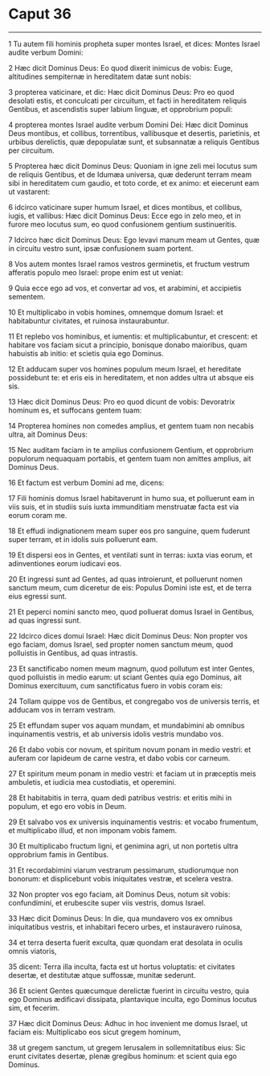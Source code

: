 # Caput 36

***

1 Tu autem fili hominis propheta super montes Israel, et dices: Montes Israel audite verbum Domini:

2 Hæc dicit Dominus Deus: Eo quod dixerit inimicus de vobis: Euge, altitudines sempiternæ in hereditatem datæ sunt nobis:

3 propterea vaticinare, et dic: Hæc dicit Dominus Deus: Pro eo quod desolati estis, et conculcati per circuitum, et facti in hereditatem reliquis Gentibus, et ascendistis super labium linguæ, et opprobrium populi:

4 propterea montes Israel audite verbum Domini Dei: Hæc dicit Dominus Deus montibus, et collibus, torrentibus, vallibusque et desertis, parietinis, et urbibus derelictis, quæ depopulatæ sunt, et subsannatæ a reliquis Gentibus per circuitum.

5 Propterea hæc dicit Dominus Deus: Quoniam in igne zeli mei locutus sum de reliquis Gentibus, et de Idumæa universa, quæ dederunt terram meam sibi in hereditatem cum gaudio, et toto corde, et ex animo: et eiecerunt eam ut vastarent:

6 idcirco vaticinare super humum Israel, et dices montibus, et collibus, iugis, et vallibus: Hæc dicit Dominus Deus: Ecce ego in zelo meo, et in furore meo locutus sum, eo quod confusionem gentium sustinueritis.

7 Idcirco hæc dicit Dominus Deus: Ego levavi manum meam ut Gentes, quæ in circuitu vestro sunt, ipsæ confusionem suam portent.

8 Vos autem montes Israel ramos vestros germinetis, et fructum vestrum afferatis populo meo Israel: prope enim est ut veniat:

9 Quia ecce ego ad vos, et convertar ad vos, et arabimini, et accipietis sementem.

10 Et multiplicabo in vobis homines, omnemque domum Israel: et habitabuntur civitates, et ruinosa instaurabuntur.

11 Et replebo vos hominibus, et iumentis: et multiplicabuntur, et crescent: et habitare vos faciam sicut a principio, bonisque donabo maioribus, quam habuistis ab initio: et scietis quia ego Dominus.

12 Et adducam super vos homines populum meum Israel, et hereditate possidebunt te: et eris eis in hereditatem, et non addes ultra ut absque eis sis.

13 Hæc dicit Dominus Deus: Pro eo quod dicunt de vobis: Devoratrix hominum es, et suffocans gentem tuam:

14 Propterea homines non comedes amplius, et gentem tuam non necabis ultra, ait Dominus Deus:

15 Nec auditam faciam in te amplius confusionem Gentium, et opprobrium populorum nequaquam portabis, et gentem tuam non amittes amplius, ait Dominus Deus.

16 Et factum est verbum Domini ad me, dicens:

17 Fili hominis domus Israel habitaverunt in humo sua, et polluerunt eam in viis suis, et in studiis suis iuxta immunditiam menstruatæ facta est via eorum coram me.

18 Et effudi indignationem meam super eos pro sanguine, quem fuderunt super terram, et in idolis suis polluerunt eam.

19 Et dispersi eos in Gentes, et ventilati sunt in terras: iuxta vias eorum, et adinventiones eorum iudicavi eos.

20 Et ingressi sunt ad Gentes, ad quas introierunt, et polluerunt nomen sanctum meum, cum diceretur de eis: Populus Domini iste est, et de terra eius egressi sunt.

21 Et peperci nomini sancto meo, quod polluerat domus Israel in Gentibus, ad quas ingressi sunt.

22 Idcirco dices domui Israel: Hæc dicit Dominus Deus: Non propter vos ego faciam, domus Israel, sed propter nomen sanctum meum, quod polluistis in Gentibus, ad quas intrastis.

23 Et sanctificabo nomen meum magnum, quod pollutum est inter Gentes, quod polluistis in medio earum: ut sciant Gentes quia ego Dominus, ait Dominus exercituum, cum sanctificatus fuero in vobis coram eis:

24 Tollam quippe vos de Gentibus, et congregabo vos de universis terris, et adducam vos in terram vestram.

25 Et effundam super vos aquam mundam, et mundabimini ab omnibus inquinamentis vestris, et ab universis idolis vestris mundabo vos.

26 Et dabo vobis cor novum, et spiritum novum ponam in medio vestri: et auferam cor lapideum de carne vestra, et dabo vobis cor carneum.

27 Et spiritum meum ponam in medio vestri: et faciam ut in præceptis meis ambuletis, et iudicia mea custodiatis, et operemini.

28 Et habitabitis in terra, quam dedi patribus vestris: et eritis mihi in populum, et ego ero vobis in Deum.

29 Et salvabo vos ex universis inquinamentis vestris: et vocabo frumentum, et multiplicabo illud, et non imponam vobis famem.

30 Et multiplicabo fructum ligni, et genimina agri, ut non portetis ultra opprobrium famis in Gentibus.

31 Et recordabimini viarum vestrarum pessimarum, studiorumque non bonorum: et displicebunt vobis iniquitates vestræ, et scelera vestra.

32 Non propter vos ego faciam, ait Dominus Deus, notum sit vobis: confundimini, et erubescite super viis vestris, domus Israel.

33 Hæc dicit Dominus Deus: In die, qua mundavero vos ex omnibus iniquitatibus vestris, et inhabitari fecero urbes, et instauravero ruinosa,

34 et terra deserta fuerit exculta, quæ quondam erat desolata in oculis omnis viatoris,

35 dicent: Terra illa inculta, facta est ut hortus voluptatis: et civitates desertæ, et destitutæ atque suffossæ, munitæ sederunt.

36 Et scient Gentes quæcumque derelictæ fuerint in circuitu vestro, quia ego Dominus ædificavi dissipata, plantavique inculta, ego Dominus locutus sim, et fecerim.

37 Hæc dicit Dominus Deus: Adhuc in hoc invenient me domus Israel, ut faciam eis: Multiplicabo eos sicut gregem hominum,

38 ut gregem sanctum, ut gregem Ierusalem in sollemnitatibus eius: Sic erunt civitates desertæ, plenæ gregibus hominum: et scient quia ego Dominus.

